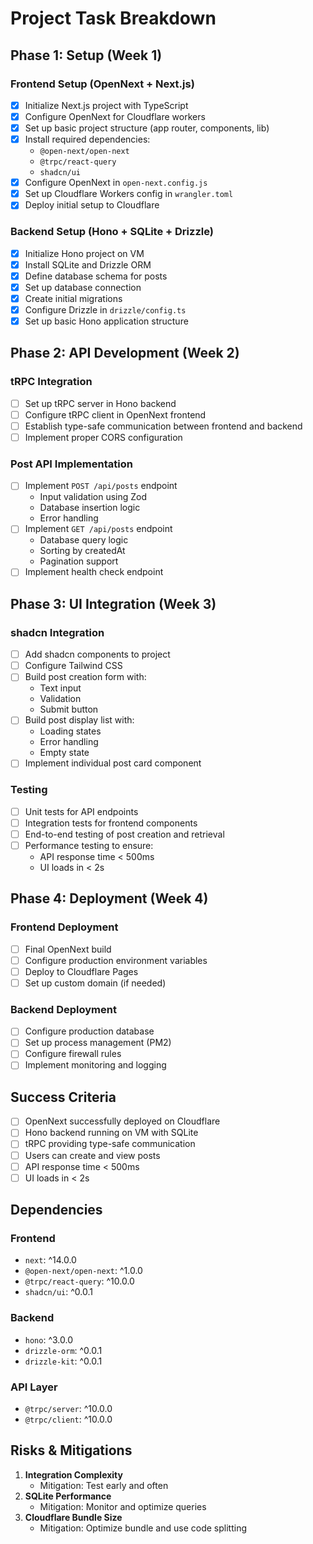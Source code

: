 # Project Task Breakdown

## Phase 1: Setup (Week 1)

### Frontend Setup (OpenNext + Next.js)
- [x] Initialize Next.js project with TypeScript
- [x] Configure OpenNext for Cloudflare workers
- [x] Set up basic project structure (app router, components, lib)
- [x] Install required dependencies:
  - `@open-next/open-next`
  - `@trpc/react-query`
  - `shadcn/ui`
- [x] Configure OpenNext in `open-next.config.js`
- [x] Set up Cloudflare Workers config in `wrangler.toml`
- [x] Deploy initial setup to Cloudflare

### Backend Setup (Hono + SQLite + Drizzle)
- [x] Initialize Hono project on VM
- [x] Install SQLite and Drizzle ORM
- [x] Define database schema for posts
- [x] Set up database connection
- [x] Create initial migrations
- [x] Configure Drizzle in `drizzle/config.ts`
- [x] Set up basic Hono application structure

## Phase 2: API Development (Week 2)

### tRPC Integration
- [ ] Set up tRPC server in Hono backend
- [ ] Configure tRPC client in OpenNext frontend
- [ ] Establish type-safe communication between frontend and backend
- [ ] Implement proper CORS configuration

### Post API Implementation
- [ ] Implement `POST /api/posts` endpoint
  - Input validation using Zod
  - Database insertion logic
  - Error handling
- [ ] Implement `GET /api/posts` endpoint
  - Database query logic
  - Sorting by createdAt
  - Pagination support
- [ ] Implement health check endpoint

## Phase 3: UI Integration (Week 3)

### shadcn Integration
- [ ] Add shadcn components to project
- [ ] Configure Tailwind CSS
- [ ] Build post creation form with:
  - Text input
  - Validation
  - Submit button
- [ ] Build post display list with:
  - Loading states
  - Error handling
  - Empty state
- [ ] Implement individual post card component

### Testing
- [ ] Unit tests for API endpoints
- [ ] Integration tests for frontend components
- [ ] End-to-end testing of post creation and retrieval
- [ ] Performance testing to ensure:
  - API response time < 500ms
  - UI loads in < 2s

## Phase 4: Deployment (Week 4)

### Frontend Deployment
- [ ] Final OpenNext build
- [ ] Configure production environment variables
- [ ] Deploy to Cloudflare Pages
- [ ] Set up custom domain (if needed)

### Backend Deployment
- [ ] Configure production database
- [ ] Set up process management (PM2)
- [ ] Configure firewall rules
- [ ] Implement monitoring and logging

## Success Criteria
- [ ] OpenNext successfully deployed on Cloudflare
- [ ] Hono backend running on VM with SQLite
- [ ] tRPC providing type-safe communication
- [ ] Users can create and view posts
- [ ] API response time < 500ms
- [ ] UI loads in < 2s

## Dependencies

### Frontend
- `next`: ^14.0.0
- `@open-next/open-next`: ^1.0.0
- `@trpc/react-query`: ^10.0.0
- `shadcn/ui`: ^0.0.1

### Backend
- `hono`: ^3.0.0
- `drizzle-orm`: ^0.0.1
- `drizzle-kit`: ^0.0.1

### API Layer
- `@trpc/server`: ^10.0.0
- `@trpc/client`: ^10.0.0

## Risks & Mitigations
1. **Integration Complexity**
   - Mitigation: Test early and often
2. **SQLite Performance**
   - Mitigation: Monitor and optimize queries
3. **Cloudflare Bundle Size**
   - Mitigation: Optimize bundle and use code splitting
